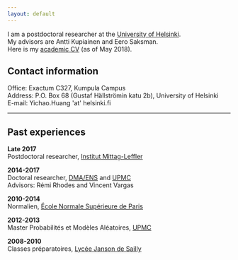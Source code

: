 ```yaml
---
layout: default
---
```


I am a postdoctoral researcher at the [University of Helsinki](https://www.helsinki.fi).  
My advisors are Antti Kupiainen and Eero Saksman.  
Here is my [academic CV](docs/CV_en.pdf) (as of May 2018).

## Contact information

Office: Exactum C327, Kumpula Campus  
Address: P.O. Box 68 (Gustaf Hällströmin katu 2b), University of Helsinki  
E-mail: Yichao.Huang 'at' helsinki.fi

----------

## Past experiences

**Late 2017**  
Postdoctoral researcher, [Institut Mittag-Leffler](http://www.mittag-leffler.se)

**2014-2017**  
Doctoral researcher, [DMA/ENS](http://www.math.ens.fr) and [UPMC](http://www.upmc.fr)  
Advisors: Rémi Rhodes and Vincent Vargas

**2010-2014**  
Normalien, [École Normale Supérieure de Paris](http://www.ens.fr)

**2012-2013**  
Master Probabilités et Modèles Aléatoires, [UPMC](http://www.upmc.fr)

**2008-2010**  
Classes préparatoires, [Lycée Janson de Sailly](http://www.janson-de-sailly.fr)


<!-- ### Coauthors

[Juhan Aru](https://people.math.ethz.ch/~jaru/), [Rémi Rhodes](http://perso-math.univ-mlv.fr/users/rhodes.remi/), [Xin Sun](http://www.math.columbia.edu/~xinsun/), [Vincent Vargas](http://www.math.ens.fr/~vargas/) -->